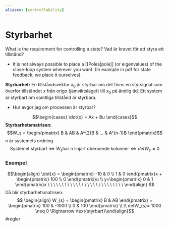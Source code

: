```yaml
---
aliases: [controllability]
---
```

# Styrbarhet
What is the requirement for controlling a state?
Vad är kravet för att styra ett tillstånd?

- It is not always possible to place a [[Poles|pole]] (or eigenvalues) of the close-loop system wherever you want. (In example in pdf for state feedback, we place it ourselves).

**Styrbarhet:** En tillståndsvektor $x_0$ är styrbar om det finns en styrsignal som överför tillståndet $x$ från origo (jämviktsläget) till $x_0$ på ändlig tid. 
Ett system är styrbart om samtliga tillstånd är styrbara.

- Hur avgör jag om processen är styrbar?

$$\begin{cases} \dot{x} = Ax + Bu \end{cases}$$
**Styrbarhetsmatrisen:**$$W_s = \begin{pmatrix} B & AB & A^{2}B &  ... & A^{n-1}B \end{pmatrix}$$
n är systemets ordning. $$\text{Systemet styrbart} \Leftrightarrow W_{s} \text{har n linjärt oberoende kolonner} \Leftrightarrow detW_{s} \neq 0$$
### Exempel
$$\begin{align} \dot{x} = \begin{pmatrix} -10 & 0 \\ 1 & 0 \end{pmatrix}x + \begin{pmatrix} 100 \\ 0 \end{pmatrix}u \\ y=\begin{pmatrix} 0 & 1 \end{pmatrix}x  \ \ \ \ \ \ \ \ \ \ 
 \ \ \ \ \ \ \ \ \ \ \ \ \ \ \ \ \  \end{align} $$
 Då blir styrbarhetsmatrisen: $$ \begin{align} W_{s} = \begin{pmatrix} B & AB \end{pmatrix} = \begin{pmatrix} 100 & -1000 \\ 0 & 100 \end{pmatrix} \\ \\ detW_{s}= 1000 \neq 0 \Rightarrow \text{styrbart}\end{align}$$
#regler 